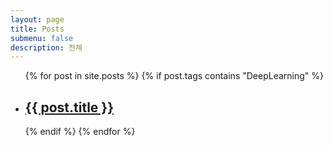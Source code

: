 ```yaml
---
layout: page
title: Posts
submenu: false
description: 전체
---
```


<ul>
  {% for post in site.posts %}
      {% if post.tags contains "DeepLearning" %}
        <li>
          <h2><a href="{{ post.url }}">{{ post.title }}</a></h2>
        </li>
      {% endif %}
  {% endfor %}
</ul>
